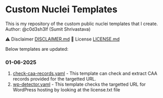 # Custom Nuclei Templates

This is my repository of the custom public nuclei templates that I create.
Author: @c0d3sh3lf (Sumit Shrivastava)

⚠️ Disclaimer [DISCLAIMER.md](DISCLAIMER.md)
📝 License [LICENSE.md](LICENSE.md)

Below templates are updated:

### 01-06-2025

1. [check-caa-records.yaml](check-caa-records.yaml) - This template can check and extract CAA records provided for the targetted URL.
2. [wp-detector.yaml](wp-detector.yaml) - This template checks the targetted URL for WordPress hosting by looking at the license.txt file
